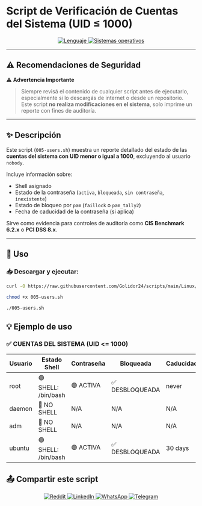 # Script de Verificación de Cuentas del Sistema (UID ≤ 1000)

<p align="center">
    <a href="https://www.man7.org/linux/man-pages/man1/bash.1.html">
        <img src="https://img.shields.io/badge/Lenguaje-Bash-4EAA25?style=flat&logo=gnubash&labelColor=363D44" alt="Lenguaje">
    </a>
    <a href="https://www.debian.org/">
        <img src="https://img.shields.io/badge/OS-Linux%20%7C%20Debian-blue?style=flat&logoColor=b0c0c0&labelColor=363D44" alt="Sistemas operativos">
    </a>
</p>

---

## ⚠️ Recomendaciones de Seguridad

⚠️ **Advertencia Importante**  
> Siempre revisá el contenido de cualquier script antes de ejecutarlo, especialmente si lo descargás de internet o desde un repositorio.  
> Este script **no realiza modificaciones en el sistema**, solo imprime un reporte con fines de auditoría.

---

## ✨ Descripción

Este script (`005-users.sh`) muestra un reporte detallado del estado de las **cuentas del sistema con UID menor o igual a 1000**, excluyendo al usuario `nobody`.

Incluye información sobre:

- Shell asignado
- Estado de la contraseña (`activa`, `bloqueada`, `sin contraseña`, `inexistente`)
- Estado de bloqueo por `pam` (`faillock` o `pam_tally2`)
- Fecha de caducidad de la contraseña (si aplica)

Sirve como evidencia para controles de auditoría como **CIS Benchmark 6.2.x** o **PCI DSS 8.x**.

---

## 🚀 Uso

### 📥 Descargar y ejecutar:

```bash
curl -O https://raw.githubusercontent.com/Golidor24/scripts/main/Linux/005-users.sh

chmod +x 005-users.sh

./005-users.sh
```

## 💡 Ejemplo de uso


### ✅ CUENTAS DEL SISTEMA (UID <= 1000)

| Usuario | Estado Shell           | Contraseña   | Bloqueada        | Caducidad |
|---------|------------------------|--------------|------------------|-----------|
| root    | 🟢 SHELL: /bin/bash     | 🟢 ACTIVA     | ✅ DESBLOQUEADA   | never     |
| daemon  | 🔴 NO SHELL            | N/A          | N/A              | N/A       |
| adm     | 🔴 NO SHELL            | N/A          | N/A              | N/A       |
| ubuntu  | 🟢 SHELL: /bin/bash     | 🟢 ACTIVA     | ✅ DESBLOQUEADA   | 30 days   |



## 📤 Compartir este script

<p align="center">
    <a href="https://www.reddit.com/submit?url=https://github.com/Golidor24/scripts/blob/main/Linux/005-users.sh">
        <img src="https://img.shields.io/badge/Compartir-FF4500?logo=reddit&logoColor=white" alt="Reddit" />
    </a>
    <a href="https://www.linkedin.com/sharing/share-offsite/?url=https://github.com/Golidor24/scripts/blob/main/Linux/005-users.sh">
        <img src="https://img.shields.io/badge/LinkedIn-Compartir-0077B5?style=flat&logo=linkedin" alt="LinkedIn" />
    </a>
    <a href="https://wa.me/?text=Revisá%20este%20script:%20https://github.com/Golidor24/scripts/blob/main/Linux/005-users.sh">
        <img src="https://img.shields.io/badge/Compartir-25D366?logo=whatsapp&logoColor=white" alt="WhatsApp" />
    </a>
    <a href="https://t.me/share/url?url=https://github.com/Golidor24/scripts/blob/main/Linux/005-users.sh">
        <img src="https://img.shields.io/badge/Compartir-0088CC?logo=telegram&logoColor=white" alt="Telegram" />
    </a>
</p>
